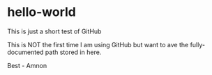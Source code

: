 # hello-world
This is just  a short test of GitHub

This is NOT the first time I am using GitHub but want to ave the fully-documented path stored in here. 

Best - Amnon 
